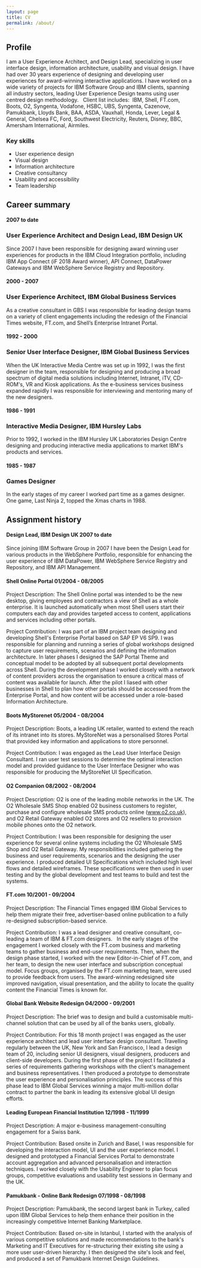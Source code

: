 ```yaml
---
layout: page
title: CV
permalink: /about/
---
```


## Profile

I am a User Experience Architect, and Design Lead, specializing in user interface design, information architecture, usability and visual design. I have had over 30 years experience of designing and developing user experiences for award-winning interactive applications. I have worked on a wide variety of projects for IBM Software Group and IBM clients, spanning all industry sectors, leading User Experience Design teams using user centred design methodology.   Client list includes:  IBM, Shell, FT.com, Boots, O2, Syngenta, Vodafone, HSBC, UBS, Syngenta, Cazenove, Pamukbank, Lloyds Bank, BAA, ASDA, Vauxhall, Honda, Lever, Legal & General, Chelsea FC, Ford, Southwest Electricity, Reuters, Disney, BBC, Amersham International, Airmiles.


### Key skills
* User experience design
* Visual design
* Information architecture
* Creative consultancy
* Usability and accessibility
* Team leadership

## Career summary
 
 
####  2007 to date
### User Experience Architect and Design Lead, IBM Design UK
Since 2007 I have been responsible for designing award winning user experiences for products in the IBM Cloud Integration portfolio, including IBM App Connect (iF 2018 Award winner), API Connect, DataPower Gateways and IBM WebSphere Service Registry and Repository.
 
 
####  2000 - 2007
###  User Experience Architect, IBM Global Business Services
As a creative consultant in GBS I was responsible for leading design teams on a variety of client engagements including the redesign of the Financial Times website, FT.com, and Shell’s Enterprise Intranet Portal. 
    
       
####  1992 - 2000 
###  Senior User Interface Designer, IBM Global Business Services
When the UK Interactive Media Centre was set up in 1992, I was the first designer in the team, responsible for designing and producing a broad spectrum of digital media solutions including Internet, Intranet, iTV, CD-ROM's, VR and Kiosk applications. As the e-business services business expanded rapidly I was responsible for interviewing and mentoring many of the new designers.
   
      
####  1986 - 1991
###  Interactive Media Designer, IBM Hursley Labs     
Prior to 1992, I worked in the IBM Hursley UK Laboratories Design Centre designing and producing interactive media applications to market IBM's products and services.
 
 
#### 1985 - 1987
###  Games Designer
In the early stages of my career I worked part time as a games designer. One game, Last Ninja 2, topped the Xmas charts in 1988.  



## Assignment history

#### Design Lead, IBM Design UK    2007 to date
Since joining IBM Software Group in 2007 I have been the Design Lead for various products in the WebSphere Portfolio, responsible for enhancing the user experience of IBM DataPower, IBM WebSphere Service Registry and Repository, and IBM API Management.


#### Shell Online Portal    01/2004 - 08/2005
Project Description: The Shell Online portal was intended to be the new desktop, giving employees and contractors a view of Shell as a whole enterprise. It is launched automatically when most Shell users start their computers each day and provides targeted access to content, applications and services including other portals.

Project Contribution: I was part of an IBM project team designing and developing Shell's Enterprise Portal based on SAP EP V6 SP9. I was responsible for planning and running a series of global workshops designed to capture user requirements, scenarios and defining the information architecture. In later phases I designed the SAP Portal Theme and conceptual model to be adopted by all subsequent portal developments across Shell. During the development phase I worked closely with a network of content providers across the organisation to ensure a critical mass of content was available for launch. After the pilot I liased with other businesses in Shell to plan how other portals should be accessed from the Enterprise Portal, and how content will be accessed under a role-based Information Architecture.

#### Boots MyStorenet   05/2004 - 08/2004
Project Description: Boots, a leading UK retailer, wanted to extend the reach of its intranet into its stores. MyStoreNet was a personalised Stores Portal that provided key information and applications to store personnel.

Project Contribution: I was engaged as the Lead User Interface Design Consultant. I ran user test sessions to determine the optimal interaction model and provided guidance to the User Interface Designer who was responsible for producing the MyStoreNet UI Specification.

#### O2 Companion   08/2002 - 08/2004      
Project Description: O2 is one of the leading mobile networks in the UK. The O2 Wholesale SMS Shop enabled O2 business customers to register, purchase and configure wholesale SMS products online (www.o2.co.uk), and O2 Retail Gateway enabled O2 stores and O2 resellers to provision mobile phones onto the O2 network.

Project Contribution:  I was been responsible for designing the user experience for several online systems including the O2 Wholesale SMS Shop and O2 Retail Gateway. My responsibilities included gathering the business and user requirements, scenarios and the designing the user experience. I produced detailed UI Specifications which included high level flows and detailed wireframes. These specifications were then used in user testing and by the global development and test teams to build and test the systems.  

#### FT.com  10/2001 - 09/2004      
Project Description: The Financial Times engaged IBM Global Services to help them migrate their free, advertiser-based online publication to a fully re-designed subscription-based service.

Project Contribution: I was a lead designer and creative consultant, co-leading a team of IBM & FT.com designers.   In the early stages of the engagement I worked closely with the FT.com business and marketing teams to gather business and end-user requirements. Then, when the design phase started, I worked with the new Editor-in-Chief of FT.com, and her team, to design the new user interface and subscription conceptual model. Focus groups, organised by the FT.com marketing team, were used to provide feedback from users. The award-winning redesigned site improved navigation, visual presentation, and the ability to locate the quality content the Financial Times is known for.


#### Global Bank Website Redesign  04/2000 - 09/2001        
Project Description:  The brief was to design and build a customisable multi-channel solution that can be used by all of the banks users, globally.

Project Contribution: For this 18 month project I was engaged as the user experience architect and lead user interface design consultant. Travelling regularly between the UK, New York and San Francisco, I lead a design team of 20, including senior UI designers, visual designers, producers and client-side developers. During the first phase of the project I facilitated a series of requirements gathering workshops with the client's management and business representatives. I then produced a prototype to demonstrate the user experience and personalisation principles. The success of this phase lead to IBM Global Services winning a major multi-million dollar contract to partner the bank in leading its extensive global UI design efforts.       

#### Leading European Financial Institution 12/1998 - 11/1999     
Project Description: A major e-business management-consulting engagement for a Swiss bank.

Project Contribution: Based onsite in Zurich and Basel, I was responsible for developing the interaction model, UI and the user experience model. I designed and prototyped a Financial Services Portal to demonstrate account aggregation and advanced personalisation and interaction techniques. I worked closely with the Usability Engineer to plan focus groups, competitive evaluations and usability test sessions in Germany and the UK.  

#### Pamukbank - Online Bank Redesign  07/1998 - 08/1998
Project Description: Pamukbank, the second largest bank in Turkey, called upon IBM Global Services to help them enhance their position in the increasingly competitive Internet Banking Marketplace.

Project Contribution: Based on-site in Istanbul, I started with the analysis of various competitive solutions and made recommendations to the bank's Marketing and IT Executives for re-structuring their existing site using a more user user-driven hierarchy. I then designed the site's look and feel, and produced a set of Pamukbank Internet Design Guidelines.


